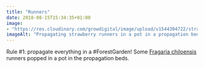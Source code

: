 ```yaml
---
title: "Runners"
date: 2018-08-15T15:34:35+01:00
image: 
- "https://res.cloudinary.com/growdigital/image/upload/v1544304722/strawberry-44048653541.jpg"
imageAlt: "Propagating strawberry runners in a pot in a propagation bed"
---
```


Rule #1: propagate everything in a #ForestGarden! Some [Fragaria chiloensis](https://pfaf.org/user/plant.aspx?latinname=Fragaria+chiloensis) runners popped in a pot in the propagation beds.
